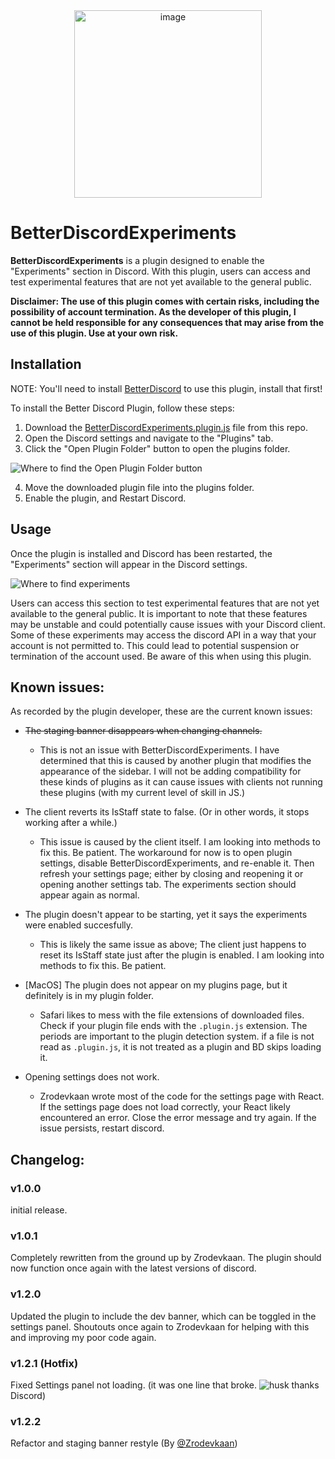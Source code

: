 <div style="text-align: center!important;">
  <img src="https://riddim-glitch.is-a.dev/assets/Icons/BDE.png" alt="image" width="300">
</div>

# BetterDiscordExperiments

**BetterDiscordExperiments** is a plugin designed to enable the "Experiments" section in Discord. With this plugin, users can access and test experimental features that are not yet available to the general public.

**Disclaimer: The use of this plugin comes with certain risks, including the possibility of account termination. As the developer of this plugin, I cannot be held responsible for any consequences that may arise from the use of this plugin. Use at your own risk.**

## Installation

NOTE: You'll need to install [BetterDiscord](https://betterdiscord.app) to use this plugin, install that first!

To install the Better Discord Plugin, follow these steps:

1. Download the [BetterDiscordExperiments.plugin.js](https://raw.githubusercontent.com/Riddim-GLiTCH/BetterDiscordEperiments/main/BetterDiscordExperiments.plugin.js) file from this repo.
2. Open the Discord settings and navigate to the "Plugins" tab.
3. Click the "Open Plugin Folder" button to open the plugins folder. <br>

![Where to find the Open Plugin Folder button](https://github.com/Riddim-GLiTCH/BetterDiscordEperiments/assets/87764384/3b50d8e2-c1c1-4098-be52-36529fe31327)

4. Move the downloaded plugin file into the plugins folder.
5. Enable the plugin, and Restart Discord.

## Usage

Once the plugin is installed and Discord has been restarted, the "Experiments" section will appear in the Discord settings. <br>

![Where to find experiments](https://github.com/Riddim-GLiTCH/BetterDiscordEperiments/assets/87764384/5a109c28-d3ed-46dd-a9dc-1b0ad1e1d736)

Users can access this section to test experimental features that are not yet available to the general public. It is important to note that these features may be unstable and could potentially cause issues with your Discord client.
Some of these experiments may access the discord API in a way that your account is not permitted to. This could lead to potential suspension or termination of the account used. Be aware of this when using this plugin.


## Known issues:

As recorded by the plugin developer, these are the current known issues:
- ~~The staging banner disappears when changing channels.~~
  - This is not an issue with BetterDiscordExperiments. I have determined that this is caused by another plugin that modifies the appearance of the sidebar. I will not be adding compatibility for these kinds of plugins as it can cause issues with clients not running these plugins (with my current level of skill in JS.)


- The client reverts its IsStaff state to false. (Or in other words, it stops working after a while.)
  - This issue is caused by the client itself. I am looking into methods to fix this. Be patient. The workaround for now is to open plugin settings, disable BetterDiscordExperiments, and re-enable it. Then refresh your settings page; either by closing and reopening it or opening another settings tab. The experiments section should appear again as normal.


- The plugin doesn't appear to be starting, yet it says the experiments were enabled succesfully.
  - This is likely the same issue as above; The client just happens to reset its IsStaff state just after the plugin is enabled. I am looking into methods to fix this. Be patient.


- [MacOS] The plugin does not appear on my plugins page, but it definitely is in my plugin folder.
  - Safari likes to mess with the file extensions of downloaded files. Check if your plugin file ends with the `.plugin.js` extension. The periods are important to the plugin detection system. if a file is not read as `.plugin.js`, it is not treated as a plugin and BD skips loading it.


- Opening settings does not work.
  - Zrodevkaan wrote most of the code for the settings page with React. If the settings page does not load correctly, your React likely encountered an error. Close the error message and try again. If the issue persists, restart discord.

## Changelog:

### v1.0.0
initial release.

### v1.0.1
Completely rewritten from the ground up by Zrodevkaan. The plugin should now function once again with the latest versions of discord.

### v1.2.0
Updated the plugin to include the dev banner, which can be toggled in the settings panel. Shoutouts once again to Zrodevkaan for helping with this and improving my poor code again.

### v1.2.1 (Hotfix)
Fixed Settings panel not loading. (it was one line that broke. ![husk](https://cdn.discordapp.com/emojis/1008576133635260447.webp?size=24&quality=lossless) thanks Discord)

### v1.2.2
Refactor and staging banner restyle (By [@Zrodevkaan]( https://github.com/zrodevkaan ))
